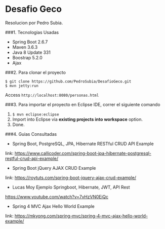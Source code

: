 Desafio Geco
===============================
Resolucion por Pedro Subia.

###1. Tecnologias Usadas
* Spring Boot 2.6.7
* Maven 3.6.3
* Java 8 Update 331
* Boostrap 5.2.0
* Ajax

###2. Para clonar el proyecto
```shell
$ git clone https://github.com/PedroSubia/DesafioGeco.git
$ mvn jetty:run
```
Access ```http://localhost:8080/personas.html```

###3. Para importar el proyecto en Eclipse IDE, correr el siguiente comando
1. ```$ mvn eclipse:eclipse```
2. Import into Eclipse via **existing projects into workspace** option.
3. Done.

###4. Guias Consultadas
* Spring Boot, PostgreSQL, JPA, Hibernate RESTful CRUD API Example 

link: https://www.callicoder.com/spring-boot-jpa-hibernate-postgresql-restful-crud-api-example/ 

* Spring Boot jQuery AJAX CRUD Example 

link: https://roytuts.com/spring-boot-jquery-ajax-crud-example/

* Lucas Moy Ejemplo Springboot, Hibernate, JWT, API Rest 

https://www.youtube.com/watch?v=7vHzVN0EiQc

* Spring 4 MVC Ajax Hello World Example 

link: https://mkyong.com/spring-mvc/spring-4-mvc-ajax-hello-world-example/
